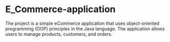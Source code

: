 # E_Commerce-application
The project is a simple eCommerce application that uses object-oriented programming (OOP) principles in the Java language. The application allows users to manage products, customers, and orders.
